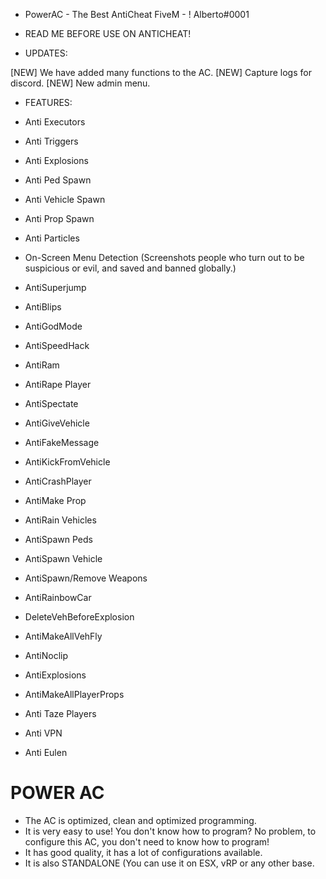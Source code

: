 - PowerAC - The Best AntiCheat FiveM - ! Alberto#0001


- READ ME BEFORE USE ON ANTICHEAT!


- UPDATES:

[NEW] We have added many functions to the AC.
[NEW] Capture logs for discord.
[NEW] New admin menu.

- FEATURES:

- Anti Executors
- Anti Triggers
- Anti Explosions
- Anti Ped Spawn
- Anti Vehicle Spawn
- Anti Prop Spawn
- Anti Particles
- On-Screen Menu Detection (Screenshots people who turn out to be suspicious or evil, and saved and banned globally.)
- AntiSuperjump
- AntiBlips
- AntiGodMode
- AntiSpeedHack
- AntiRam
- AntiRape Player
- AntiSpectate
- AntiGiveVehicle
- AntiFakeMessage
- AntiKickFromVehicle
- AntiCrashPlayer
- AntiMake Prop
- AntiRain Vehicles
- AntiSpawn Peds
- AntiSpawn Vehicle
- AntiSpawn/Remove Weapons
- AntiRainbowCar
- DeleteVehBeforeExplosion
- AntiMakeAllVehFly
- AntiNoclip
- AntiExplosions
- AntiMakeAllPlayerProps
- Anti Taze Players
- Anti VPN
- Anti Eulen 


# POWER AC

- The AC is optimized, clean and optimized programming.
- It is very easy to use! You don't know how to program? No problem, to configure this AC, you don't need to know how to program!
- It has good quality, it has a lot of configurations available.
- It is also STANDALONE (You can use it on ESX, vRP or any other base.